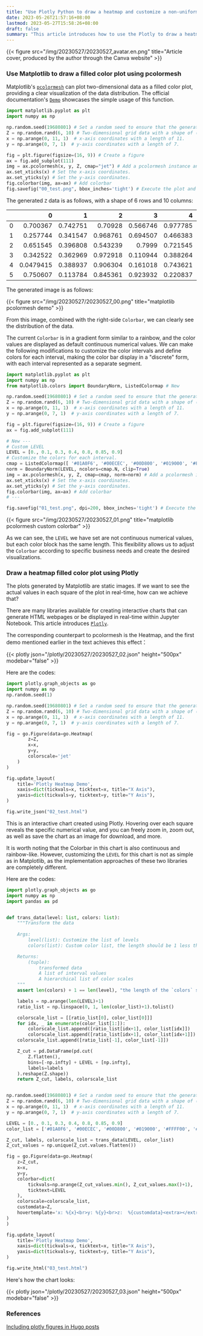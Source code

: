```yaml
---
title: "Use Plotly Python to draw a heatmap and customize a non-uniform colorbar"
date: 2023-05-26T21:57:16+08:00
lastmod: 2023-05-27T15:58:26+08:00
draft: false
summary: "This article introduces how to use the Plotly to draw a heatmap chart, customize a non-uniform colorbar, and finally compare the visual effect of the graph with Matplotlib's pcolormesh. The webpage allows direct preview and manipulation of Plotly charts."
---
```


{{< figure src="/img/20230527/20230527_avatar.en.png" title="Article cover, produced by the author through the Canva website" >}}

### Use Matplotlib to draw a filled color plot using pcolormesh

Matplotlib's [`pcolormesh`](https://matplotlib.org/stable/api/_as_gen/matplotlib.pyplot.pcolormesh.html#matplotlib.pyplot.pcolormesh) can plot two-dimensional data as a filled color plot, providing a clear visualization of the data distribution. The official documentation's [`Demo`](https://matplotlib.org/stable/gallery/images_contours_and_fields/pcolormesh_levels.html#sphx-glr-gallery-images-contours-and-fields-pcolormesh-levels-py) showcases the simple usage of this function.

```python
import matplotlib.pyplot as plt
import numpy as np

np.random.seed(19680801) # Set a random seed to ensure that the generated Z data is the same every time.
Z = np.random.rand(6, 10) # Two-dimensional grid data with a shape of (6x10).
x = np.arange(0, 11, 1)  # x-axis coordinates with a length of 11.
y = np.arange(0, 7, 1)  # y-axis coordinates with a length of 7.

fig = plt.figure(figsize=(16, 9)) # Create a figure
ax = fig.add_subplot(111)
img = ax.pcolormesh(x, y, Z, cmap="jet") # Add a pcolormesh instance and set the cmap.
ax.set_xticks(x) # Set the x-axis coordinates.
ax.set_yticks(y) # Set the y-axis coordinates.
fig.colorbar(img, ax=ax) # Add colorbar
fig.savefig("00_test.png", bbox_inches='tight') # Execute the plot and export it as an image.
```

The generated `Z` data is as follows, with a shape of 6 rows and 10 columns:

|    |         0 |        1 |        2 |        3 |        4 |        5 |        6 |        7 |         8 |        9 |
|---:|----------:|---------:|---------:|---------:|---------:|---------:|---------:|---------:|----------:|---------:|
|  0 | 0.700367  | 0.742751 | 0.70928  | 0.566746 | 0.977785 | 0.706335 | 0.247916 | 0.157883 | 0.697699  | 0.719957 |
|  1 | 0.257744  | 0.341547 | 0.968761 | 0.694507 | 0.466383 | 0.702813 | 0.511786 | 0.928741 | 0.739769  | 0.622439 |
|  2 | 0.651545  | 0.396808 | 0.543239 | 0.7999   | 0.721545 | 0.295364 | 0.160946 | 0.206126 | 0.134325  | 0.480605 |
|  3 | 0.342522  | 0.362969 | 0.972918 | 0.110944 | 0.388264 | 0.783066 | 0.972897 | 0.48321  | 0.336421  | 0.567419 |
|  4 | 0.0479415 | 0.388937 | 0.906304 | 0.161018 | 0.743621 | 0.632974 | 0.32418  | 0.922377 | 0.237226  | 0.823946 |
|  5 | 0.750607  | 0.113784 | 0.845361 | 0.923932 | 0.220837 | 0.933054 | 0.488999 | 0.474719 | 0.0891675 | 0.229948 |

The generated image is as follows:

{{< figure src="/img/20230527/20230527_00.png" title="matplotlib pcolormesh demo" >}}

From this image, combined with the right-side `Colorbar`, we can clearly see the distribution of the data.

The current `Colorbar` is in a gradient form similar to a rainbow, and the color values are displayed as default continuous numerical values. We can make the following modifications to customize the color intervals and define colors for each interval, making the color bar display in a "discrete" form, with each interval represented as a separate segment.

```python
import matplotlib.pyplot as plt
import numpy as np
from matplotlib.colors import BoundaryNorm, ListedColormap # New

np.random.seed(19680801) # Set a random seed to ensure that the generated Z data is the same every time.
Z = np.random.rand(6, 10) # Two-dimensional grid data with a shape of (6x10).
x = np.arange(0, 11, 1)  # x-axis coordinates with a length of 11.
y = np.arange(0, 7, 1)  # y-axis coordinates with a length of 7.

fig = plt.figure(figsize=(16, 9)) # Create a figure
ax = fig.add_subplot(111)

# New ---
# Custom LEVEL
LEVEL = [0., 0.1, 0.3, 0.4, 0.8, 0.85, 0.9]
# Customize the colors for each interval.
cmap = ListedColormap([ '#01A0F6', '#00ECEC', '#00D800', '#019000', '#FFFF00', '#E7C000', ])  # type: ignore
norm = BoundaryNorm(LEVEL, ncolors=cmap.N, clip=True)
img = ax.pcolormesh(x, y, Z, cmap=cmap, norm=norm) # Add a pcolormesh instance and set the cmap and the norm.
ax.set_xticks(x) # Set the x-axis coordinates.
ax.set_yticks(y) # Set the y-axis coordinates.
fig.colorbar(img, ax=ax) # Add colorbar
# ---

fig.savefig("01_test.png", dpi=200, bbox_inches='tight') # Execute the plot and export it as an image.
```

{{< figure src="/img/20230527/20230527_01.png" title="matplotlib pcolormesh custom colorbar" >}}

As we can see, the `LEVEL` we have set are not continuous numerical values, but each color block has the same length. This flexibility allows us to adjust the `Colorbar` according to specific business needs and create the desired visualizations.

### Draw a heatmap filled color plot using Plotly

The plots generated by Matplotlib are static images. If we want to see the actual values in each square of the plot in real-time, how can we achieve that?

There are many libraries available for creating interactive charts that can generate HTML webpages or be displayed in real-time within Jupyter Notebook. This article introduces [`Plotly`](https://plotly.com/python/).

The corresponding counterpart to pcolormesh is the Heatmap, and the first demo mentioned earlier in the text achieves this effect：

{{< plotly json="/plotly/20230527/20230527_02.json" height="500px" modebar="false" >}}

Here are the codes:

```python
import plotly.graph_objects as go
import numpy as np
np.random.seed(1)

np.random.seed(19680801) # Set a random seed to ensure that the generated Z data is the same every time.
Z = np.random.rand(6, 10) # Two-dimensional grid data with a shape of (6x10).
x = np.arange(0, 11, 1)  # x-axis coordinates with a length of 11.
y = np.arange(0, 7, 1)  # y-axis coordinates with a length of 7.

fig = go.Figure(data=go.Heatmap(
        z=Z,
        x=x,
        y=y,
        colorscale='jet'
    )
)

fig.update_layout(
    title='Plotly Heatmap Demo',
    xaxis=dict(tickvals=x, ticktext=x, title="X Axis"),
    yaxis=dict(tickvals=y, ticktext=y, title="Y Axis"),
)

fig.write_json("02_test.html")
```

This is an interactive chart created using Plotly. Hovering over each square reveals the specific numerical value, and you can freely zoom in, zoom out, as well as save the chart as an image for download, and more.

It is worth noting that the Colorbar in this chart is also continuous and rainbow-like. However, customizing the `LEVEL` for this chart is not as simple as in Matplotlib, as the implementation approaches of these two libraries are completely different.

Here are the codes:

```python
import plotly.graph_objects as go
import numpy as np
import pandas as pd


def trans_data(level: list, colors: list):
    """Transform the data
    
    Args:
        level(list): Customize the list of levels
        colors(list): Custom color list, the length should be 1 less than `level`

    Returns:
        (tuple):
            transformed data
            A list of interval values
            A hierarchical list of color scales
    """
    assert len(colors) + 1 == len(level), "the length of the `colors` should be 1 less than `level`"

    labels = np.arange(len(LEVEL)+1)
    ratio_list = np.linspace(0, 1, len(color_list)+1).tolist()

    colorscale_list = [[ratio_list[0], color_list[0]]]
    for idx, _ in enumerate(color_list[1:]):
        colorscale_list.append([ratio_list[idx+1], color_list[idx]])
        colorscale_list.append([ratio_list[idx+1], color_list[idx+1]])
    colorscale_list.append([ratio_list[-1], color_list[-1]])

    Z_cut = pd.DataFrame(pd.cut(
        Z.flatten(),
        bins=[-np.infty] + LEVEL + [np.infty],
        labels=labels
    ).reshape(Z.shape))
    return Z_cut, labels, colorscale_list


np.random.seed(19680801) # Set a random seed to ensure that the generated Z data is the same every time.
Z = np.random.rand(6, 10) # Two-dimensional grid data with a shape of (6x10).
x = np.arange(0, 11, 1)  # x-axis coordinates with a length of 11.
y = np.arange(0, 7, 1)  # y-axis coordinates with a length of 7.

LEVEL = [0., 0.1, 0.3, 0.4, 0.8, 0.85, 0.9]
color_list = ['#01A0F6', '#00ECEC', '#00D800', '#019000', '#FFFF00', '#E7C000']

Z_cut, labels, colorscale_list = trans_data(LEVEL, color_list)
Z_cut_values = np.unique(Z_cut.values.flatten())

fig = go.Figure(data=go.Heatmap(
    z=Z_cut,
    x=x,
    y=y,
    colorbar=dict(
        tickvals=np.arange(Z_cut_values.min(), Z_cut_values.max()+1),
        ticktext=LEVEL
    ),
    colorscale=colorscale_list,
    customdata=Z,
    hovertemplate='x: %{x}<br>y: %{y}<br>z:  %{customdata}<extra></extra>',
)
)

fig.update_layout(
    title='Plotly Heatmap Demo',
    xaxis=dict(tickvals=x, ticktext=x, title="X Axis"),
    yaxis=dict(tickvals=y, ticktext=y, title="Y Axis"),
)

fig.write_html("03_test.html")
```

Here's how the chart looks:

{{< plotly json="/plotly/20230527/20230527_03.json" height="500px" modebar="false" >}}


### References

[Including plotly figures in Hugo posts](https://ig248.gitlab.io/post/2018-11-05-plotly-sample/)